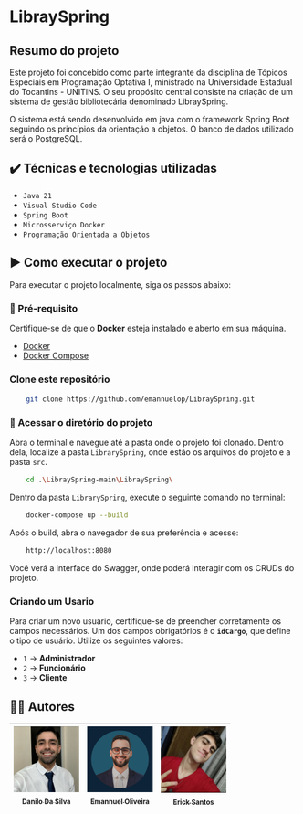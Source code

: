 # LibraySpring

## Resumo do projeto
Este projeto foi concebido como parte integrante da disciplina de Tópicos Especiais em Programação Optativa I, ministrado na Universidade Estadual do Tocantins - UNITINS. O seu propósito central consiste na criação de um sistema de gestão bibliotecária denominado LibraySpring.

O sistema está sendo desenvolvido em java com o framework Spring Boot seguindo os princípios da orientação a objetos. O banco de dados utilizado será o PostgreSQL.

## ✔️ Técnicas e tecnologias utilizadas

- ``Java 21``
- ``Visual Studio Code``
- ``Spring Boot``
- ``Microsserviço Docker``
- ``Programação Orientada a Objetos``

## ▶️ Como executar o projeto

Para executar o projeto localmente, siga os passos abaixo:

### 📌 Pré-requisito
Certifique-se de que o **Docker** esteja instalado e aberto em sua máquina.

- [Docker](https://www.docker.com/)
- [Docker Compose](https://docs.docker.com/compose/)

### Clone este repositório

```bash
    git clone https://github.com/emannuelop/LibraySpring.git
```

### 📁 Acessar o diretório do projeto
Abra o terminal e navegue até a pasta onde o projeto foi clonado. Dentro dela, localize a pasta `LibrarySpring`, onde estão os arquivos do projeto e a pasta `src`.

```bash
    cd .\LibraySpring-main\LibraySpring\
```

Dentro da pasta `LibrarySpring`, execute o seguinte comando no terminal:

```bash
    docker-compose up --build
```

Após o build, abra o navegador de sua preferência e acesse: 

```bash
    http://localhost:8080
```
Você verá a interface do Swagger, onde poderá interagir com os CRUDs do projeto.

### Criando um Usario

Para criar um novo usuário, certifique-se de preencher corretamente os campos necessários. Um dos campos obrigatórios é o **`idCargo`**, que define o tipo de usuário. Utilize os seguintes valores:

- `1` → **Administrador**
- `2` → **Funcionário**
- `3` → **Cliente**

## 👨‍💻 Autores

| [<img src="https://github.com/emannuelop/LibraySpring/blob/main/imagens/danilo.png" width=115><br><sub>Danilo Da Silva</sub>](https://github.com/DaniloDaSilvaMoreira) |  [<img src="https://github.com/emannuelop/LibraySpring/blob/main/imagens/emannuel.png" width=115><br><sub>Emannuel Oliveira</sub>](https://github.com/emannuelop) |  [<img src="https://github.com/emannuelop/LibraySpring/blob/main/imagens/erick.jpg" width=115><br><sub>Erick Santos</sub>](https://github.com/ericksantos37) |
| :---: | :---: | :---: | 
